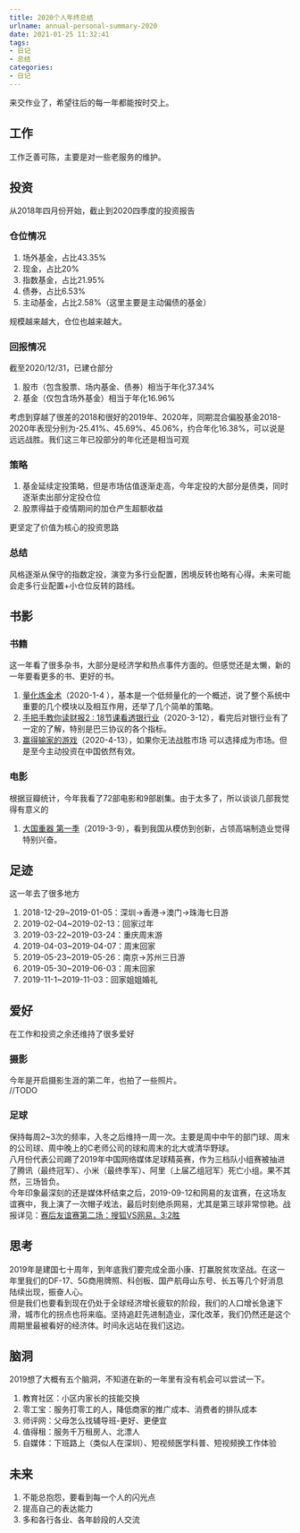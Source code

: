 ```yaml
---
title: 2020个人年终总结
urlname: annual-personal-summary-2020
date: 2021-01-25 11:32:41
tags: 
- 日记
- 总结
categories: 
- 日记
---
```


来交作业了，希望往后的每一年都能按时交上。

<!-- more -->

## 工作
工作乏善可陈，主要是对一些老服务的维护。

## 投资
从2018年四月份开始，截止到2020四季度的投资报告

### 仓位情况
1. 场外基金，占比43.35%
2. 现金，占比20%
3. 指数基金，占比21.95%
4. 债券，占比6.53%
5. 主动基金，占比2.58%（这里主要是主动偏债的基金）

规模越来越大，仓位也越来越大。

### 回报情况
截至2020/12/31，已建仓部分
1. 股市（包含股票、场内基金、债券）相当于年化37.34%
2. 基金（仅包含场外基金）相当于年化16.96%

考虑到穿越了很差的2018和很好的2019年、2020年，同期混合偏股基金2018-2020年表现分别为-25.41%、45.69%、45.06%，约合年化16.38%，可以说是远远战胜。我们这三年已投部分的年化还是相当可观

### 策略
1. 基金延续定投策略，但是市场估值逐渐走高，今年定投的大部分是债类，同时逐渐卖出部分定投仓位
2. 股票得益于疫情期间的加仓产生超额收益

更坚定了价值为核心的投资思路

### 总结
风格逐渐从保守的指数定投，演变为多行业配置，困境反转也略有心得。未来可能会走多行业配置+小仓位反转的路线。


## 书影
### 书籍
这一年看了很多杂书，大部分是经济学和热点事件方面的。但感觉还是太懒，新的一年要看更多的书、更好的书。
1. [量化炼金术](https://book.douban.com/subject/27125562/)（2020-1-4 ），基本是一个低频量化的一个概述，说了整个系统中重要的几个模块以及相互作用，还举了几个简单的策略。
2. [手把手教你读财报2 : 18节课看透银行业](https://book.douban.com/subject/26965847/)（2020-3-12），看完后对银行业有了一定的了解，特别是巴三协议的各个指标。
3. [赢得输家的游戏](https://book.douban.com/subject/4888394/)（2020-4-13），如果你无法战胜市场 可以选择成为市场。但是至今主动投资在中国依然有效。

### 电影
根据豆瓣统计，今年我看了72部电影和9部剧集。由于太多了，所以谈谈几部我觉得有意义的
1. [大国重器 第一季](https://movie.douban.com/subject/25762332/)（2019-3-9），看到我国从模仿到创新，占领高端制造业觉得特别兴奋。

## 足迹
这一年去了很多地方
1. 2018-12-29~2019-01-05：深圳->香港->澳门->珠海七日游
2. 2019-02-04~2019-02-13：回家过年
3. 2019-03-22~2019-03-24：重庆周末游
4. 2019-04-03~2019-04-07：周末回家
5. 2019-05-23~2019-05-26：南京->苏州三日游
6. 2019-05-30~2019-06-03：周末回家
7. 2019-11-1~2019-11-03：回家姐姐婚礼

## 爱好
在工作和投资之余还维持了很多爱好
### 摄影
今年是开启摄影生涯的第二年，也拍了一些照片。  
//TODO

### 足球
保持每周2~3次的频率，入冬之后维持一周一次。主要是周中中午的部门球、周末的公司球、周中晚上的C老师公司的球和周末的北大或清华野球。  
八月份代表公司踢了2019年中国网络媒体足球精英赛，作为三档队小组赛被抽进了腾讯（最终冠军）、小米（最终季军）、阿里（上届乙组冠军）死亡小组。果不其然，三场皆负。  
今年印象最深刻的还是媒体杯结束之后，2019-09-12和网易的友谊赛，在这场友谊赛中，我上演了一次帽子戏法，最后时刻绝杀网易，尤其是第三球非常惊艳。战报详见：[赛后友谊赛第二场：搜狐VS网易，3:2胜](https://mp.weixin.qq.com/s/4f34u7vNqXw0TaK4wvyQyQ)

## 思考
2019年是建国七十周年，到年底我们要完成全面小康、打赢脱贫攻坚战。在这一年里我们的DF-17、5G商用牌照、科创板、国产航母山东号、长五等几个好消息陆续出现，振奋人心。  
但是我们也要看到现在仍处于全球经济增长疲软的阶段，我们的人口增长急速下滑，城市化的拐点也将来临。坚持追赶先进制造业，深化改革，我们仍然还是这个周期里最被看好的经济体。时间永远站在我们这边。

## 脑洞
2019想了大概有五个脑洞，不知道在新的一年里有没有机会可以尝试一下。
1. 教育社区：小区内家长的技能交换
2. 零工宝：服务打零工的人，降低商家的推广成本、消费者的排队成本
3. 师评网：父母怎么找辅导班-更好、更便宜
4. 值得租：服务千万租房人、北漂人
5. 自媒体：下班路上（类似人在深圳）、短视频医学科普、短视频换工作体验

## 未来
1. 不能总抱怨，要看到每一个人的闪光点
2. 提高自己的表达能力
3. 多和各行各业、各年龄段的人交流
